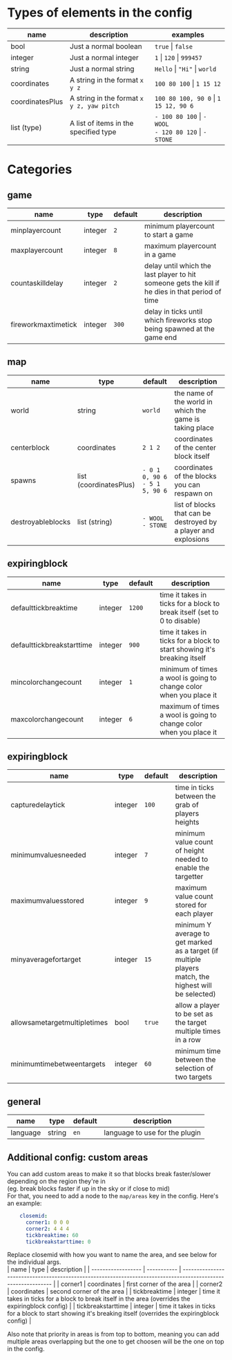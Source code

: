 # Types of elements in the config
| name             | description                               | examples                                                   |
| ---------------- | ----------------------------------------- | ---------------------------------------------------------- |
| bool             | Just a normal boolean                     | `true` \| `false`                                          |
| integer          | Just a normal integer                     | `1` \| `120` \| `999457`                                   |
| string           | Just a normal string                      | `Hello` \| `"Hi"` \| `world`                               |
| coordinates      | A string in the format `x y z`            | `100 80 100`  \|  `1 15 12`                                |
| coordinatesPlus  | A string in the format `x y z, yaw pitch` | `100 80 100, 90 0`  \|  `1 15 12, 90 6`                    |
| list (type)      | A list of items in the specified type     | `- 100 80 100` \| `- WOOL`<br> `- 120 80 120` \| `- STONE` |

# Categories
## game
| name                | type    | default                 | description                                                                                      |
| ------------------- | ------- | ----------------------- | ------------------------------------------------------------------------------------------------ |
| minplayercount      | integer | `2`                     | minimum playercount to start a game                                                              |
| maxplayercount      | integer | `8`                     | maximum playercount in a game                                                                    |
| countaskilldelay    | integer | `2`                     | delay until which the last player to hit someone gets the kill if he dies in that period of time |
| fireworkmaxtimetick | integer | `300`                   | delay in ticks until which fireworks stop being spawned at the game end                          |

## map
| name                | type                   | default                            | description                                                     |
| ------------------- | ---------------------- | ---------------------------------- | --------------------------------------------------------------- |
| world               | string                 | `world`                            | the name of the world in which the game is taking place         |
| centerblock         | coordinates            | `2 1 2`                            | coordinates of the center block itself                          |
| spawns              | list (coordinatesPlus) | `- 0 1 0, 90 6`<br>`- 5 1 5, 90 6` | coordinates of the blocks you can respawn on                    |
| destroyableblocks   | list (string)          | `- WOOL`<br>`- STONE`              | list of blocks that can be destroyed by a player and explosions |

## expiringblock
| name                      | type    | default | description                                                              |
| ------------------------- | ------- | ------- | ------------------------------------------------------------------------ |
| defaulttickbreaktime      | integer | `1200`  | time it takes in ticks for a block to break itself (set to 0 to disable) |
| defaulttickbreakstarttime | integer | `900`   | time it takes in ticks for a block to start showing it's breaking itself |
| mincolorchangecount       | integer | `1`     | minimum of times a wool is going to change color when you place it       |
| maxcolorchangecount       | integer | `6`     | maximum of times a wool is going to change color when you place it       |

## expiringblock
| name                         | type    | default | description                                                                                           |
| ---------------------------- | ------- | ------- | ----------------------------------------------------------------------------------------------------- |
| capturedelaytick             | integer | `100`   | time in ticks between the grab of players heights                                                     |
| minimumvaluesneeded          | integer | `7`     | minimum value count of height needed to enable the targetter                                          |
| maximumvaluesstored          | integer | `9`     | maximum value count stored for each player                                                            |
| minyaveragefortarget         | integer | `15`    | minimum Y average to get marked as a target (if multiple players match, the highest will be selected) |
| allowsametargetmultipletimes | bool    | `true`  | allow a player to be set as the target multiple times in a row                                        |
| minimumtimebetweentargets    | integer | `60`    | minimum time between the selection of two targets                                                     |

## general
| name     | type   | default | description                    |
| -------- | ------ | ------- | ------------------------------ |
| language | string | `en`    | language to use for the plugin |

## Additional config: custom areas
You can add custom areas to make it so that blocks break faster/slower depending on the region they're in  
(eg. break blocks faster if up in the sky or if close to mid)  
For that, you need to add a node to the `map/areas` key in the config. Here's an example:
```yml
    closemid:
      corner1: 0 0 0
      corner2: 4 4 4
      tickbreaktime: 60
      tickbreakstarttime: 0
```
Replace closemid with how you want to name the area, and see below for the individual args.  
| name               | type        | description                                                                                                   |
| ------------------ | ----------- | ------------------------------------------------------------------------------------------------------------- |
| corner1            | coordinates | first corner of the area                                                                                      |
| corner2            | coordinates | second corner of the area                                                                                     |
| tickbreaktime      | integer     | time it takes in ticks for a block to break itself in the area (overrides the expiringblock config)           |
| tickbreakstarttime | integer     | time it takes in ticks for a block to start showing it's breaking itself (overrides the expiringblock config) |

Also note that priority in areas is from top to bottom, meaning you can add multiple areas overlapping 
but the one to get choosen will be the one on top in the config.